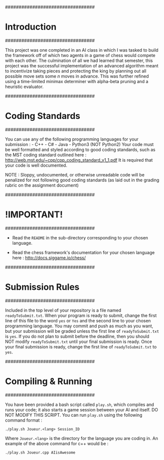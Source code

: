 #################################
#	   Introduction		#
#################################

This project was one completed in an AI class in which I was tasked to build the framework off of which two
agents in a game of chess would compete with each other.
The culmination of all we had learned that semester, this project was the successful implementation of an advanced
algorithm meant to incentivize taking pieces and protecting the king by planning out all possible move sets some _n_
moves in advance.
This was further refined using a time-limited minimax determiner with alpha-beta pruning and a heuristic evaluator.


#################################
#	Coding Standards	#
#################################

You can use any of the following programming languages for your submission : 
	- C++
	- C#
	- Java
	- Python3 (NOT Python2)
Your code must be well formatted and styled according to good coding standards, such as the MST coding standard outlined here : 
http://web.mst.edu/~cpp/cpp_coding_standard_v1_1.pdf
It is required that your code is well documented.

NOTE : Sloppy, undocumented, or otherwise unreadable code will be penalized for not following good coding standards (as laid out in the grading rubric on the assignment document) 


#################################
#          !IMPORTANT!          #
#################################

* Read the `README` in the sub-directory corresponding to your chosen language.  

* Read the chess framework's documentation for your chosen language here : http://docs.siggame.io/chess/ 

#################################
#	Submission Rules	#
#################################

Included in the top level of your repository is a file named `readyToSubmit.txt`. When your program is ready to submit, change the first line of this file to the word `yes` or `Yes` and the second line to your chosen programming language. 
You may commit and push as much as you want, but your submission will be graded unless the first line of `readyToSubmit.txt` is `yes`. If you do not plan to submit before the deadline, then you should NOT modify `readyToSubmit.txt` until your final submission is ready. Once your final submission is ready, change the first line of `readyToSubmit.txt` to `yes`.

#################################
#       Compiling & Running	#
#################################

You have been provided a bash script called `play.sh`, which compiles and runs your code; it also starts a game session between your AI and itself. DO NOT MODIFY THIS SCRIPT.
You can run `play.sh` using the following command format :

	./play.sh Joueur.<lang> Session_ID

Where `Joueur.<lang>` is the directory for the language you are coding in. An example of the above command for c++ would be :

	./play.sh Joueur.cpp AIisAwesome
